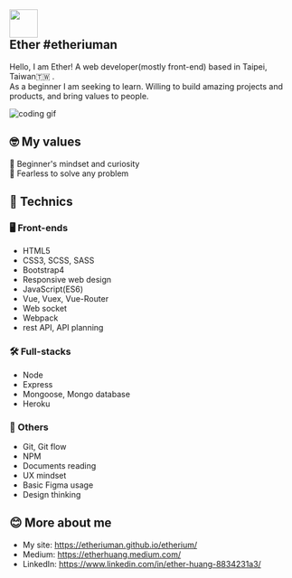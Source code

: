 ## <img width="50px" src="https://i.imgur.com/uObLbk8.jpg" /><br>Ether #etheriuman

Hello, I am Ether! A web developer(mostly front-end) based in Taipei, Taiwan🇹🇼 .<br>As a beginner I am seeking to learn. Willing to build amazing projects and products, and bring values to people.

![coding gif](https://media.giphy.com/media/1C8bHHJturSx2/giphy.gif)


## 🤓 My values
🍏  Beginner's mindset and curiosity<br>
💪  Fearless to solve any problem<br>


## 🧠  Technics
### 🖥️  Front-ends
- HTML5
- CSS3, SCSS, SASS
- Bootstrap4
- Responsive web design
- JavaScript(ES6)
- Vue, Vuex, Vue-Router
- Web socket
- Webpack
- rest API, API planning

### 🛠️  Full-stacks
- Node
- Express
- Mongoose, Mongo database
- Heroku

### 🔧  Others
- Git, Git flow
- NPM
- Documents reading
- UX mindset
- Basic Figma usage
- Design thinking

## 😊  More about me
- My site: https://etheriuman.github.io/etherium/
- Medium: https://etherhuang.medium.com/
- LinkedIn: https://www.linkedin.com/in/ether-huang-8834231a3/
